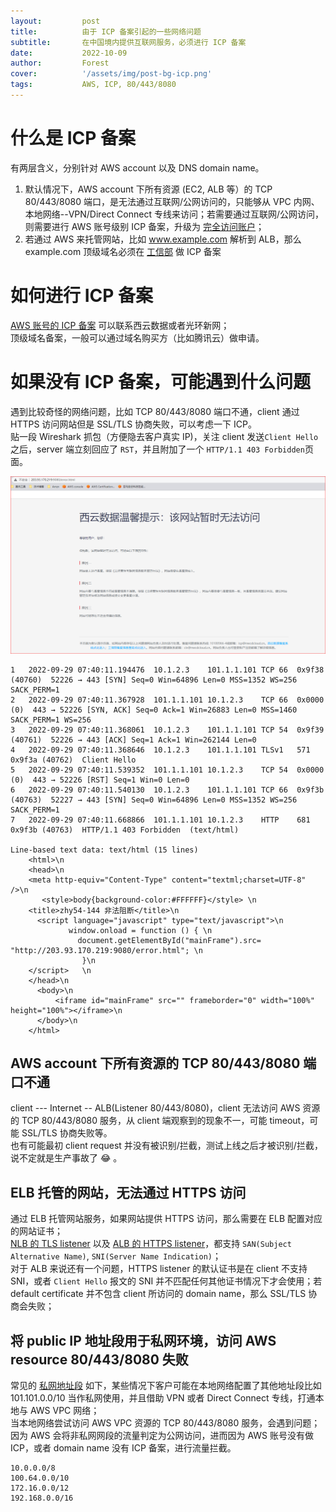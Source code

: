 ```yaml
---
layout:         post
title:          由于 ICP 备案引起的一些网络问题
subtitle:		在中国境内提供互联网服务，必须进行 ICP 备案
date:           2022-10-09
author:         Forest
cover:          '/assets/img/post-bg-icp.png'
tags:           AWS, ICP, 80/443/8080
---
```


# 什么是 ICP 备案  
有两层含义，分别针对 AWS account 以及 DNS domain name。  
1. 默认情况下，AWS account 下所有资源 (EC2, ALB 等）的 TCP 80/443/8080 端口，是无法通过互联网/公网访问的，只能够从 VPC 内网、本地网络--VPN/Direct Connect 专线来访问；若需要通过互联网/公网访问，则需要进行 AWS 账号级别 ICP 备案，升级为 [完全访问账户](https://docs.amazonaws.cn/aws/latest/userguide/fullaccessaccount1.html)；  
2. 若通过 AWS 来托管网站，比如 www.example.com 解析到 ALB，那么 example.com 顶级域名必须在 [工信部](https://beian.miit.gov.cn/) 做 ICP 备案  

# 如何进行 ICP 备案  
[AWS 账号的 ICP 备案](https://www.amazonaws.cn/about-aws/china/?nc1=h_ls) 可以联系西云数据或者光环新网；  
顶级域名备案，一般可以通过域名购买方（比如腾讯云）做申请。  

# 如果没有 ICP 备案，可能遇到什么问题  
遇到比较奇怪的网络问题，比如 TCP 80/443/8080 端口不通，client 通过 HTTPS 访问网站但是 SSL/TLS 协商失败，可以考虑一下 ICP。  
贴一段 Wireshark 抓包（方便隐去客户真实 IP)，关注 client 发送`Client Hello`之后，server 端立刻回应了 `RST`，并且附加了一个 `HTTP/1.1 403 Forbidden`页面。  

![网站暂时无法访问](/assets/img/post-non-icp-block.png)      

```
1	2022-09-29 07:40:11.194476	10.1.2.3	101.1.1.101	TCP	66	0x9f38 (40760)	52226 → 443 [SYN] Seq=0 Win=64896 Len=0 MSS=1352 WS=256 SACK_PERM=1
2	2022-09-29 07:40:11.367928	101.1.1.101	10.1.2.3	TCP	66	0x0000 (0)	443 → 52226 [SYN, ACK] Seq=0 Ack=1 Win=26883 Len=0 MSS=1460 SACK_PERM=1 WS=256
3	2022-09-29 07:40:11.368061	10.1.2.3	101.1.1.101	TCP	54	0x9f39 (40761)	52226 → 443 [ACK] Seq=1 Ack=1 Win=262144 Len=0
4	2022-09-29 07:40:11.368646	10.1.2.3	101.1.1.101	TLSv1	571	0x9f3a (40762)	Client Hello
5	2022-09-29 07:40:11.539352	101.1.1.101	10.1.2.3	TCP	54	0x0000 (0)	443 → 52226 [RST] Seq=1 Win=0 Len=0
6	2022-09-29 07:40:11.540130	10.1.2.3	101.1.1.101	TCP	66	0x9f3b (40763)	52227 → 443 [SYN] Seq=0 Win=64896 Len=0 MSS=1352 WS=256 SACK_PERM=1
7	2022-09-29 07:40:11.668866	101.1.1.101	10.1.2.3	HTTP	681	0x9f3b (40763)	HTTP/1.1 403 Forbidden  (text/html)

Line-based text data: text/html (15 lines)
    <html>\n
    <head>\n
    <meta http-equiv="Content-Type" content="textml;charset=UTF-8" />\n
       <style>body{background-color:#FFFFFF}</style> \n
    <title>zhy54-144 非法阻断</title>\n
      <script language="javascript" type="text/javascript">\n
             window.onload = function () { \n
               document.getElementById("mainFrame").src= "http://203.93.170.219:9080/error.html"; \n
                }\n
    </script>   \n
    </head>\n
      <body>\n
          <iframe id="mainFrame" src="" frameborder="0" width="100%" height="100%"></iframe>\n
      </body>\n
    </html>

```

## AWS account 下所有资源的 TCP 80/443/8080 端口不通  
client --- Internet -- ALB(Listener 80/443/8080)，client 无法访问 AWS 资源的 TCP 80/443/8080 服务，从 client 端观察到的现象不一，可能 timeout，可能 SSL/TLS 协商失败等。  
也有可能最初 client request 并没有被识别/拦截，测试上线之后才被识别/拦截，说不定就是生产事故了 😂 。    

## ELB 托管的网站，无法通过 HTTPS 访问  
通过 ELB 托管网站服务，如果网站提供 HTTPS 访问，那么需要在 ELB 配置对应的网站证书；  
[NLB 的 TLS listener](https://docs.amazonaws.cn/elasticloadbalancing/latest/network/create-tls-listener.html) 以及 [ALB 的 HTTPS listener](https://docs.amazonaws.cn/elasticloadbalancing/latest/application/create-https-listener.html)，都支持 `SAN(Subject Alternative Name)`, `SNI(Server Name Indication)`；  
对于 ALB 来说还有一个问题，HTTPS listener 的默认证书是在 client 不支持 SNI，或者 `Client Hello` 报文的 SNI 并不匹配任何其他证书情况下才会使用；若 default certificate 并不包含 client 所访问的 domain name，那么 SSL/TLS 协商会失败；  

## 将 public IP 地址段用于私网环境，访问 AWS resource 80/443/8080 失败  
常见的 [私网地址段](https://docs.amazonaws.cn/vpc/latest/userguide/configure-your-vpc.html) 如下，某些情况下客户可能在本地网络配置了其他地址段比如 101.101.0.0/10 当作私网使用，并且借助 VPN 或者 Direct Connect 专线，打通本地与 AWS VPC 网络；  
当本地网络尝试访问 AWS VPC 资源的 TCP 80/443/8080 服务，会遇到问题；因为 AWS 会将非私网网段的流量判定为公网访问，进而因为 AWS 账号没有做 ICP，或者 domain name 没有 ICP 备案，进行流量拦截。  
```
10.0.0.0/8
100.64.0.0/10
172.16.0.0/12
192.168.0.0/16
```
